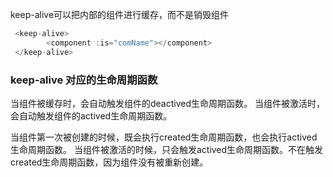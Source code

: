 keep-alive可以把内部的组件进行缓存，而不是销毁组件
```js
 <keep-alive>
        <component :is="comName"></component>
 </keep-alive>
```

### keep-alive 对应的生命周期函数
当组件被缓存时，会自动触发组件的deactived生命周期函数。
当组件被激活时，会自动触发组件的actived生命周期函数。

当组件第一次被创建的时候，既会执行created生命周期函数，也会执行actived生命周期函数。
当组件被激活的时候，只会触发actived生命周期函数。不在触发created生命周期函数，因为组件没有被重新创建。
